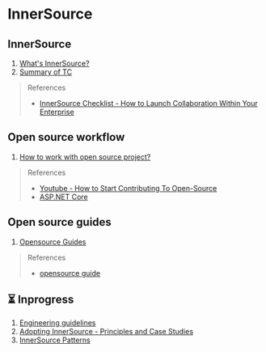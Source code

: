 # InnerSource

## InnerSource
1. [What's InnerSource?](/InnerSource.md)
1. [Summary of TC](/Brief%20of%20TC.md)

> References
> * [InnerSource Checklist - How to Launch Collaboration Within Your Enterprise](https://innersourcecommons.org/documents/books/InnerSourceChecklist.pdf)

## Open source workflow
1. [How to work with open source project?](/OpensourceWorkflows.md)

> References
> * [Youtube - How to Start Contributing To Open-Source](https://www.youtube.com/watch?v=wF9IUQlZ2Sk)
> * [ASP.NET Core](https://github.com/dotnet/aspnetcore/blob/main/CONTRIBUTING.md)

## Open source guides
1. [Opensource Guides](/OpensourceGuide.md)

> References
> * [opensource guide](https://opensource.guide)

## ⏳ Inprogress
1. [Engineering guidelines](https://github.com/dotnet/aspnetcore/wiki/Engineering-guidelines)
1. [Adopting InnerSource - Principles and Case Studies](https://innersourcecommons.org/documents/books/AdoptingInnerSource.pdf)
1. [InnerSource Patterns](https://patterns.innersourcecommons.org)
